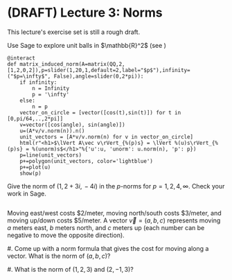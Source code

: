 (DRAFT) Lecture 3: Norms
========================

This lecture's exercise set is still a rough draft.


<div class="exercise">
Use Sage to explore unit balls in $\mathbb{R}^2$ (see <http://interact.sagemath.org/node/27>)

<sagecell>

```
@interact
def matrix_induced_norm(A=matrix(QQ,2,[1,2,0,2]),p=slider(1,20,1,default=2,label="$p$"),infinity=("$p=\infty$", False),angle=slider(0,2*pi)):
    if infinity:
        n = Infinity
        p = '\infty'
    else:
        n = p
    vector_on_circle = [vector([cos(t),sin(t)]) for t in [0,pi/64,..,2*pi]]
    v=vector([cos(angle), sin(angle)])
    u=(A*v/v.norm(n)).n()
    unit_vectors = [A*v/v.norm(n) for v in vector_on_circle]
    html(r"<h1>$\lVert A\vec v\rVert_{%(p)s} = \lVert %(u)s\rVert_{%(p)s} = %(unorm)s$</h1>"%{'u':u, 'unorm': u.norm(n), 'p': p})
    p=line(unit_vectors)
    p+=polygon(unit_vectors, color='lightblue')
    p+=plot(u)
    show(p)
```

</sagecell>
</div>

<div class="exercise">

Give the norm of $(1,\,2+3i,\, -4i)$ in the $p$-norms for $p=1, 2, 4, \infty$.  Check your work in Sage.

<sagecell>

```

```

</sagecell>

</div>

<div class="exercise">

<!-- TODO: check to make sure this is a norm! -->

Moving east/west costs $2/meter, moving north/south costs $3/meter, and moving up/down costs $5/meter.  A vector $\vec v=(a,b,c)$ represents moving $a$ meters east, $b$ meters north, and $c$ meters up (each number can be negative to move the opposite direction).

#. Come up with a norm formula that gives the cost for moving along a vector.  What is the norm of $(a,b,c)$?

#. What is the norm of $(1,2,3)$ and $(2,-1,3)$?

</div>



